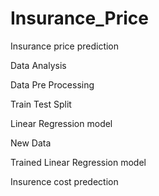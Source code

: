 # Insurance_Price
Insurance price prediction

Data Analysis 

Data Pre Processing

Train Test Split

Linear Regression model

New Data

Trained Linear Regression model

Insurence cost predection

